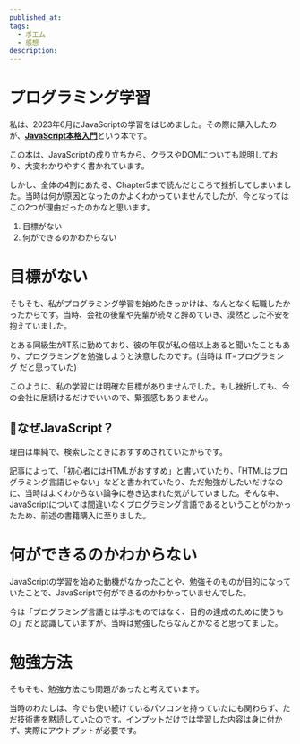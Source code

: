 ```yaml
---
published_at: 
tags:
  - ポエム
  - 感想
description:
---
```

# プログラミング学習

私は、2023年6月にJavaScriptの学習をはじめました。その際に購入したのが、[**JavaScript本格入門**](https://gihyo.jp/book/2023/978-4-297-13288-0)という本です。

この本は、JavaScriptの成り立ちから、クラスやDOMについても説明しており、大変わかりやすく書かれています。

しかし、全体の4割にあたる、Chapter5まで読んだところで挫折してしまいました。当時は何が原因となったのかよくわかっていませんでしたが、今となってはこの2つが理由だったのかなと思います。

1. 目標がない
2. 何ができるのかわからない
    

# 目標がない

そもそも、私がプログラミング学習を始めたきっかけは、なんとなく転職したかったからです。当時、会社の後輩や先輩が続々と辞めていき、漠然とした不安を抱えていました。

とある同級生がIT系に勤めており、彼の年収が私の倍以上あると聞いたこともあり、プログラミングを勉強しようと決意したのです。(当時は IT=プログラミング だと思っていた)

このように、私の学習には明確な目標がありませんでした。もし挫折しても、今の会社に居続けるだけでいいので、緊張感もありません。

## 🤔なぜJavaScript？

理由は単純で、検索したときにおすすめされていたからです。

記事によって、「初心者にはHTMLがおすすめ」と書いていたり、「HTMLはプログラミング言語じゃない」などと書かれていたり、ただ勉強がしたいだけなのに、当時はよくわからない論争に巻き込まれた気がしていました。そんな中、JavaScriptについては間違いなくプログラミング言語であるということがわかったため、前述の書籍購入に至りました。

# 何ができるのかわからない

JavaScriptの学習を始めた動機がなかったことや、勉強そのものが目的になっていたことで、JavaScriptで何ができるのかわかっていませんでした。

今は「プログラミング言語とは学ぶものではなく、目的の達成のために使うもの」だと認識していますが、当時は勉強したらなんとかなると思ってました。

# 勉強方法

そもそも、勉強方法にも問題があったと考えています。

当時のわたしは、今でも使い続けているパソコンを持っていたにも関わらず、ただ技術書を黙読していたのです。インプットだけでは学習した内容は身に付かず、実際にアウトプットが必要です。
